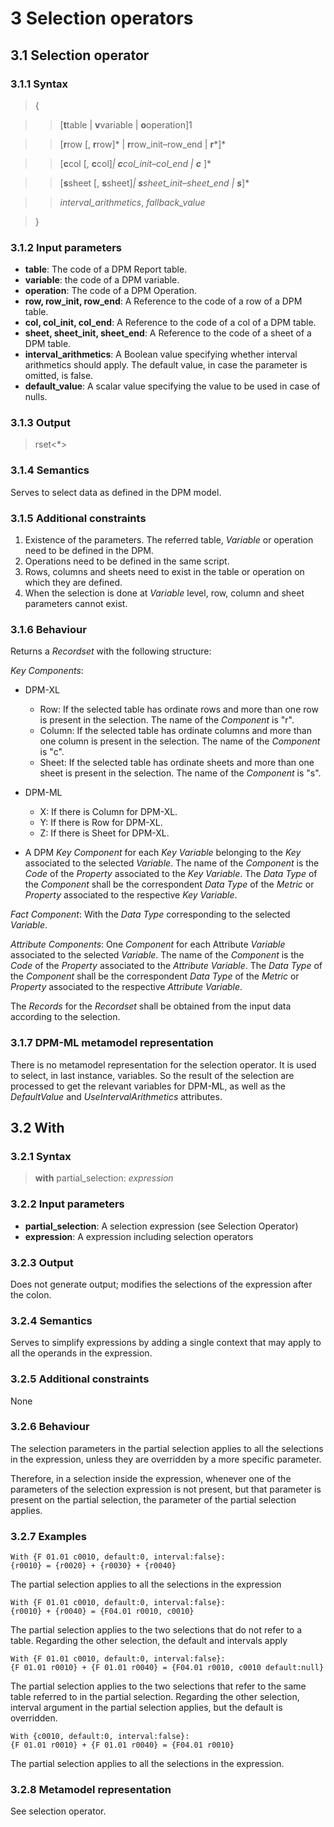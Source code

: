 # 3 Selection operators

## 3.1 Selection operator

### 3.1.1 Syntax


> {
  
>> [**t**table | **v**variable | **o**operation]1

>> [**r**row [, **r**row]* | **r**row_init–row_end | **r***]*

>> [**c**col [, **c**col]*| **c**col_init–col_end | **c*** ]*

>> [**s**sheet [, **s**sheet]*| **s**sheet_init–sheet_end | **s***]*

>> _interval_arithmetics_, _fallback_value_

>}

### 3.1.2 Input parameters

- **table**: The code of a DPM Report table.
- **variable**: the code of a DPM variable.
- **operation**: The code of a DPM Operation.
- **row, row_init, row_end**: A Reference to the code of a row of a DPM table.
- **col, col_init, col_end**: A Reference to the code of a col of a DPM table.
- **sheet, sheet_init, sheet_end**: A Reference to the code of a sheet of a DPM table.
- **interval_arithmetics**: A Boolean value specifying whether interval arithmetics should apply. The default value, in case the parameter is omitted, is false.
- **default_value**: A scalar value specifying the value to be used in case of nulls.

### 3.1.3 Output

> rset<*>

### 3.1.4 Semantics

Serves to select data as defined in the DPM model.

### 3.1.5 Additional constraints

1. Existence of the parameters. The referred table, _Variable_ or operation need to be defined in the DPM.
2. Operations need to be defined in the same script.
3. Rows, columns and sheets need to exist in the table or operation on which they are defined.
4. When the selection is done at _Variable_ level, row, column and sheet parameters cannot exist.

### 3.1.6 Behaviour

Returns a _Recordset_ with the following structure:

_Key Components_:

- DPM-XL
  - Row: If the selected table has ordinate rows and more than one row is present in the selection. The name of the _Component_ is "r".
  - Column: If the selected table has ordinate columns and more than one column is present in the selection. The name of the _Component_ is "c".
  - Sheet: If the selected table has ordinate sheets and more than one sheet is present in the selection. The name of the _Component_ is "s".

- DPM-ML
  - X: If there is Column for DPM-XL.
  - Y: If there is Row for DPM-XL.
  - Z: If there is Sheet for DPM-XL.

- A DPM _Key Component_ for each _Key Variable_ belonging to the _Key_ associated to the selected _Variable_. The name of the _Component_ is the _Code_ of the _Property_ associated to the _Key Variable_. The _Data Type_ of the _Component_ shall be the correspondent _Data Type_ of the _Metric_ or _Property_ associated to the respective _Key Variable_.

_Fact Component_: With the _Data Type_ corresponding to the selected _Variable_.

_Attribute Components_: One _Component_ for each Attribute _Variable_ associated to the selected _Variable_. The name of the _Component_ is the _Code_ of the _Property_ associated to the _Attribute Variable_. The _Data Type_ of the _Component_ shall be the correspondent _Data Type_ of the _Metric_ or _Property_ associated to the respective _Attribute Variable_.

The _Records_ for the _Recordset_ shall be obtained from the input data according to the selection.

### 3.1.7 DPM-ML metamodel representation

There is no metamodel representation for the selection operator. It is used to select, in last instance, variables. So the result of the selection are processed to get the relevant variables for DPM-ML, as well as the _DefaultValue_ and _UseIntervalArithmetics_ attributes.

## 3.2 With

### 3.2.1 Syntax

> **with** partial_selection: _expression_


### 3.2.2 Input parameters

- **partial_selection**: A selection expression (see Selection Operator)
- **expression**: A expression including selection operators

### 3.2.3 Output

Does not generate output; modifies the selections of the expression after the colon.

### 3.2.4 Semantics

Serves to simplify expressions by adding a single context that may apply to all the operands in the expression.

### 3.2.5 Additional constraints

None

### 3.2.6 Behaviour

The selection parameters in the partial selection applies to all the selections in the expression, unless they are overridden by a more specific parameter.

Therefore, in a selection inside the expression, whenever one of the parameters of the selection expression is not present, but that parameter is present on the partial selection, the parameter of the partial selection applies.

### 3.2.7 Examples

```
With {F 01.01 c0010, default:0, interval:false}:
{r0010} = {r0020} + {r0030} + {r0040}
```

The partial selection applies to all the selections in the expression

```
With {F 01.01 c0010, default:0, interval:false}:
{r0010} + {r0040} = {F04.01 r0010, c0010}
```

The partial selection applies to the two selections that do not refer to a table. Regarding the other selection, the default and intervals apply

```
With {F 01.01 c0010, default:0, interval:false}:
{F 01.01 r0010} + {F 01.01 r0040} = {F04.01 r0010, c0010 default:null}
```

The partial selection applies to the two selections that refer to the same table referred to in the partial selection. Regarding the other selection, interval argument in the partial selection applies, but the default is overridden.

```
With {c0010, default:0, interval:false}:
{F 01.01 r0010} + {F 01.01 r0040} = {F04.01 r0010}
```

The partial selection applies to all the selections in the expression.

### 3.2.8 Metamodel representation

See selection operator.